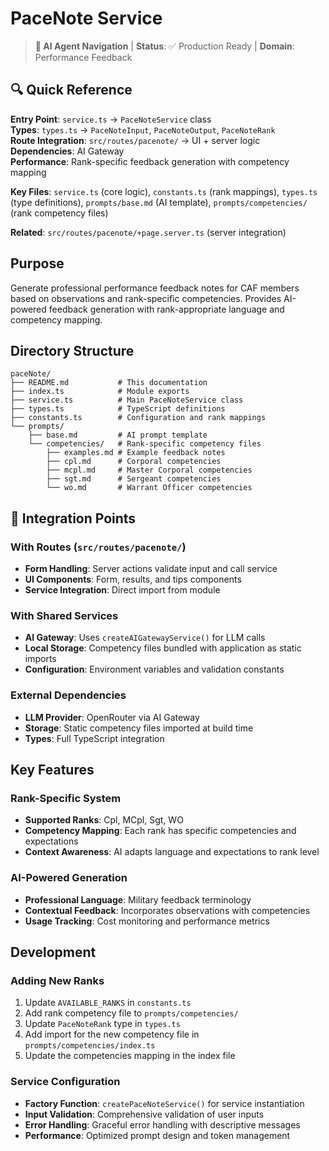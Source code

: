 # PaceNote Service

> **🤖 AI Agent Navigation** | **Status**: ✅ Production Ready | **Domain**: Performance Feedback

## 🔍 Quick Reference

**Entry Point**: `service.ts` → `PaceNoteService` class  
**Types**: `types.ts` → `PaceNoteInput`, `PaceNoteOutput`, `PaceNoteRank`  
**Route Integration**: `src/routes/pacenote/` → UI + server logic  
**Dependencies**: AI Gateway  
**Performance**: Rank-specific feedback generation with competency mapping

**Key Files**: `service.ts` (core logic), `constants.ts` (rank mappings), `types.ts` (type definitions), `prompts/base.md` (AI template), `prompts/competencies/` (rank competency files)

**Related**: `src/routes/pacenote/+page.server.ts` (server integration)

## Purpose

Generate professional performance feedback notes for CAF members based on observations and rank-specific competencies. Provides AI-powered feedback generation with rank-appropriate language and competency mapping.

## Directory Structure

```
paceNote/
├── README.md           # This documentation
├── index.ts            # Module exports
├── service.ts          # Main PaceNoteService class
├── types.ts            # TypeScript definitions
├── constants.ts        # Configuration and rank mappings
└── prompts/
    ├── base.md         # AI prompt template
    └── competencies/   # Rank-specific competency files
        ├── examples.md # Example feedback notes
        ├── cpl.md      # Corporal competencies
        ├── mcpl.md     # Master Corporal competencies
        ├── sgt.md      # Sergeant competencies
        └── wo.md       # Warrant Officer competencies
```

## 🔄 Integration Points

### With Routes (`src/routes/pacenote/`)

- **Form Handling**: Server actions validate input and call service
- **UI Components**: Form, results, and tips components
- **Service Integration**: Direct import from module

### With Shared Services

- **AI Gateway**: Uses `createAIGatewayService()` for LLM calls
- **Local Storage**: Competency files bundled with application as static imports
- **Configuration**: Environment variables and validation constants

### External Dependencies

- **LLM Provider**: OpenRouter via AI Gateway
- **Storage**: Static competency files imported at build time
- **Types**: Full TypeScript integration

## Key Features

### Rank-Specific System

- **Supported Ranks**: Cpl, MCpl, Sgt, WO
- **Competency Mapping**: Each rank has specific competencies and expectations
- **Context Awareness**: AI adapts language and expectations to rank level

### AI-Powered Generation

- **Professional Language**: Military feedback terminology
- **Contextual Feedback**: Incorporates observations with competencies
- **Usage Tracking**: Cost monitoring and performance metrics

## Development

### Adding New Ranks

1. Update `AVAILABLE_RANKS` in `constants.ts`
2. Add rank competency file to `prompts/competencies/`
3. Update `PaceNoteRank` type in `types.ts`
4. Add import for the new competency file in `prompts/competencies/index.ts`
5. Update the competencies mapping in the index file

### Service Configuration

- **Factory Function**: `createPaceNoteService()` for service instantiation
- **Input Validation**: Comprehensive validation of user inputs
- **Error Handling**: Graceful error handling with descriptive messages
- **Performance**: Optimized prompt design and token management
